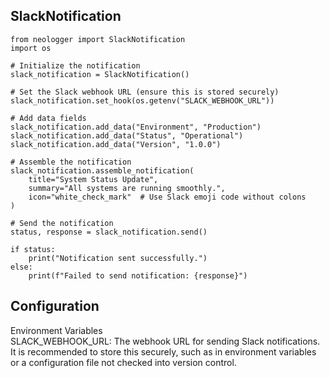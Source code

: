 
## SlackNotification

```
from neologger import SlackNotification
import os

# Initialize the notification
slack_notification = SlackNotification()

# Set the Slack webhook URL (ensure this is stored securely)
slack_notification.set_hook(os.getenv("SLACK_WEBHOOK_URL"))

# Add data fields
slack_notification.add_data("Environment", "Production")
slack_notification.add_data("Status", "Operational")
slack_notification.add_data("Version", "1.0.0")

# Assemble the notification
slack_notification.assemble_notification(
    title="System Status Update",
    summary="All systems are running smoothly.",
    icon="white_check_mark"  # Use Slack emoji code without colons
)

# Send the notification
status, response = slack_notification.send()

if status:
    print("Notification sent successfully.")
else:
    print(f"Failed to send notification: {response}")
```

## Configuration

Environment Variables   
SLACK_WEBHOOK_URL: The webhook URL for sending Slack notifications. It is recommended to store this securely, such as in environment variables or a configuration file not checked into version control.
